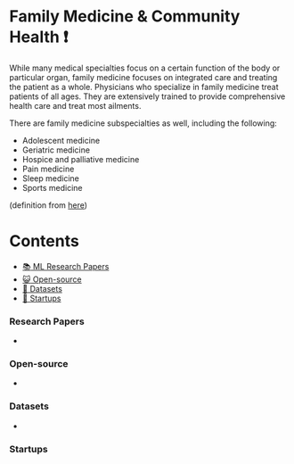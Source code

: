# Family Medicine & Community Health :heavy_exclamation_mark:
While many medical specialties focus on a certain function of the body or particular organ, family medicine focuses on integrated care and treating the patient as a whole. Physicians who specialize in family medicine treat patients of all ages. They are extensively trained to provide comprehensive health care and treat most ailments.

There are family medicine subspecialties as well, including the following:

* Adolescent medicine
* Geriatric medicine
* Hospice and palliative medicine
* Pain medicine
* Sleep medicine
* Sports medicine

(definition from [here](https://www.sgu.edu/blog/medical/ultimate-list-of-medical-specialties/))

# Contents 
- [:books: ML Research Papers](#research-papers)
- [:smiley_cat: Open-source](#open-source)
- [:notebook: Datasets](#datasets)
- [:eyes: Startups](#startups)

### Research Papers
- 
### Open-source
- 
### Datasets
- 
### Startups

